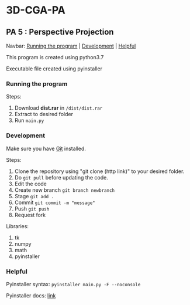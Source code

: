 # 3D-CGA-PA
## PA 5 : Perspective Projection

Navbar: 
[Running the program](https://github.com/kennysusanto/3D-CGA-PA#running-the-program)
|
[Development](https://github.com/kennysusanto/3D-CGA-PA#development)
|
[Helpful](https://github.com/kennysusanto/3D-CGA-PA#helpful)

This program is created using python3.7

Executable file created using pyinstaller

### Running the program
Steps:
1. Download **dist.rar** in `/dist/dist.rar`
2. Extract to desired folder
3. Run `main.py`

### Development
Make sure you have [Git](https://git-scm.com/) installed.

Steps:
1. Clone the repository using "git clone (http link)" to your desired folder.
2. Do `git pull` before updating the code.
3. Edit the code
4. Create new branch `git branch newbranch`
5. Stage `git add .`
6. Commit `git commit -m "message"`
7. Push `git push`
8. Request fork

Libraries:
1. tk
2. numpy
3. math
4. pyinstaller

### Helpful
Pyinstaller syntax: `pyinstaller main.py -F --noconsole`

Pyinstaller docs: [link](https://pyinstaller.readthedocs.io/en/stable/usage.html)